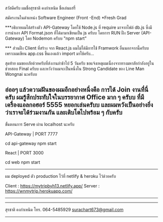 สวัสดีครับ ผมชื่อสุรชาติ คงกำเหนิด ชื่อเล่นแฮรี่

สมัครงานในตำแหน่ง Software Engineer (Front -End) *Fresh Grad

***อธิบายผมได้สร้างตัว API-Gateway โดยใช้  Node.js ที่ require มาจากไฟล์ db.js ซึ่งมีการนำเอา API Format.json ที่ได้มามาเขียนเป็น js ครับบ
โดยการ RUN ฝั่ง Server (API-Gateway) โดย Nodemon ครับบ "npm start"


*** ส่วนฝั่ง Client ที่สร้าง จาก React.js ผมไม่ได้มีการใช้ Framwork อื่นนอกจากนี้ครับบ เพราะผมเขียน app.css ขึ้นเองแล้ว import มาใช้ครับ...

สุดท้าย ผมขออภัยด้วยครับที่ส่งงานล่าช้าไป 5 วันครับ ขอแจ้งเหตุผมเนื่องจากทางมหาลัยกำลังอยู่ในช่วยสอบ Final ครับบ
และหวังว่าผมจะเป็นหนึ่งใน Strong Candidate ของ Line Man Wongnai นะครับบ 

## อ่ออๆ แล้วความฝันของผมอีกอย่างหนึ่งคือ การได้ Join งานที่นี่ครับ ผมรู้สึกประทับใจในบรรยากาศ Office มาก ๆ ครับบ ที่มีเครื่องแอลกอฮอร์ 5555 หยอกเล่นครับบ และผมหวังเป็นอย่างยิ่งว่าเราจะได้ร่วมงานกัน และเติบโตไปพร้อม ๆ กับครับ


ขั้นตอนการ Serve ผ่าน localhost นะครับ

API-Gateway | PORT 7777

cd api-gateway
npm start 


React | PORT 3000

cd web
npm start


*******************************************************

ผม deployed ตัว production ไว้ที่ netlify & heroku ไว้ด้วยครับ

Client : https://mytripbyh13.netlify.app/
Server : https://wnmytrip.herokuapp.com/

*******************************************************

--------------------------------

สุรชาติ คงกำเหนิด
โทร. 064-5485929
surachart673@gmail.com

--------------------------------